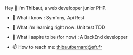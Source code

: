 

Hey 👋 i'm Thibaut, a web developper junior PHP. 

- 💼 What i know : Symfony, Api Rest

- 🤯 What i'm learning right now: Unit test TDD 

- 🤩 What i aspire to be (for now) : A BackEnd developper  

- 📫 How to reach me: thibautbernard@sfr.fr
